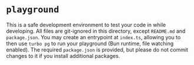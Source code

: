 # `playground`

This is a safe development environment to test your code in while developing. All files are git-ignored in this
directory, except `README.md` and `package.json`. You may create an entrypoint at `index.ts`, allowing you to
then use `turbo pg` to run your playground (Bun runtime, file watching enabled). The required `package.json` is
provided, but please do not commit changes to it if you install additional packages.


